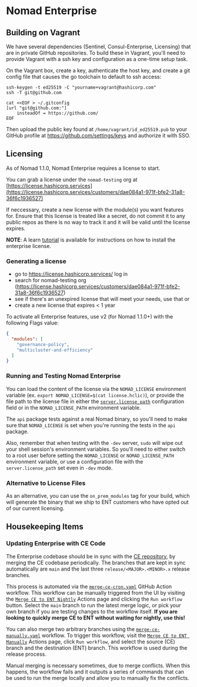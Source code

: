 # Nomad Enterprise

## Building on Vagrant

We have several dependencies (Sentinel, Consul-Enterprise, Licensing)
that are in private GitHub repositories. To build these in Vagrant,
you'll need to provide Vagrant with a ssh key and configuration as a
one-time setup task.

On the Vagrant box, create a key, authenticate the host key, and
create a git config file that causes the go toolchain to default to
ssh access:

```
ssh-keygen -t ed25519 -C "yourname+vagrant@hashicorp.com"
ssh -T git@github.com

cat <<EOF > ~/.gitconfig
[url "git@github.com:"]
	insteadOf = https://github.com/
EOF
```

Then upload the public key found at `/home/vagrant/id_ed25519.pub` to
your GitHub profile at https://github.com/settings/keys and authorize
it with SSO.

## Licensing

As of Nomad 1.1.0, Nomad Enterprise requires a license to start.

You can grab a license under the `nomad-testing` org at
[https://license.hashicorp.services](https://license.hashicorp.services/customers/dae084a1-971f-bfe2-31a8-36f6c1936527)

If neccessary, create a new license with the module(s) you want features
for. Ensure that this license is treated like a secret, do not commit it to
any public repos as there is no way to track it and it will be valid until the
license expires.

**NOTE**: A learn [tutorial](https://learn.hashicorp.com/tutorials/nomad/hashicorp-enterprise-license?in=nomad/enterprise)
is available for instructions on how to install the enterprise license.

### Generating a license

- go to https://license.hashicorp.services/ log in
- search for nomad-testing org
  (https://license.hashicorp.services/customers/dae084a1-971f-bfe2-31a8-36f6c1936527)
- see if there's an unexpired license that will meet your needs, use that or
- create a new license that expires < 1 year

To activate all Enterprise features, use v2 (for Nomad 1.1.0+) with the following Flags value:

```json
{
  "modules": [
    "governance-policy",
    "multicluster-and-efficiency"
  ]
}
```

### Running and Testing Nomad Enterprise

You can load the content of the license via the `NOMAD_LICENSE` environment
variable (ex. `export NOMAD_LICENSE=$(cat license.hclic)`), or provide the
file path to the license file in either the
[`server.license_path`](https://www.nomadproject.io/docs/configuration/server#license_path)
configuration field or in the `NOMAD_LICENSE_PATH` environment variable.

The `api` package tests against a real Nomad binary, so you'll need to make
sure that `NOMAD_LICENSE` is set when you're running the tests in the `api`
package.

Also, remember that when testing with the `-dev` server, `sudo` will wipe out
your shell session's environment variables. So you'll need to either switch to
a root user before setting the `NOMAD_LICENSE` or `NOMAD_LICENSE_PATH`
environment variable, or use a configuration file with the
`server.license_path` set even in `-dev` mode.

### Alternative to License Files

As an alternative, you can use the `on_prem_modules` tag for your build, which
will generate the binary that we ship to ENT customers who have opted out of
our current licensing.

## Housekeeping Items

### Updating Enterprise with CE Code

The Enterprise codebase should be in sync with the [CE
repository](https://github.com/hashicorp/nomad), by merging the CE codebase
periodically. The branches that are kept in sync automatically are `main` and
the last three `release/<MAJOR>.<MINOR>.x` release branches.

This process is automated via the
[`merge-ce-cron.yaml`](https://github.com/hashicorp/nomad-enterprise/blob/main/.github/workflows/merge-ce-cron.yaml)
GitHub Action workflow. This workflow can be manually triggered from the UI by
visiting the
[`Merge CE to ENT
Nightly`](https://github.com/hashicorp/nomad-enterprise/actions/workflows/merge-ce-cron.yaml)
Actions page and clicking the `Run workflow` button. Select the `main` branch
to run the latest merge logic, or pick your own branch if you are testing
changes to the workflow itself. **If you are looking to quickly merge CE to ENT
without waiting for nightly, use this!**

You can also merge two arbitrary branches using the
[`merge-ce-manually.yaml`](https://github.com/hashicorp/nomad-enterprise/blob/main/.github/workflows/merge-ce-manually.yaml)
workflow.
To trigger this workflow, visit the [`Merge CE to ENT
Manually`](https://github.com/hashicorp/nomad-enterprise/actions/workflows/merge-ce-manually.yaml)
Actions page, click `Run workflow`, and select the source (CE) branch and the
destination (ENT) branch. This workflow is used during the release process.

Manual merging is necessary sometimes, due to merge conflicts. When this
happens, the workflow fails and it outputs a series of commands that can be
used to run the merge locally and allow you to manually fix the conflicts.
